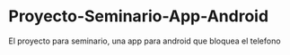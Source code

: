 # Proyecto-Seminario-App-Android
El proyecto para seminario, una app para android que bloquea el telefono
